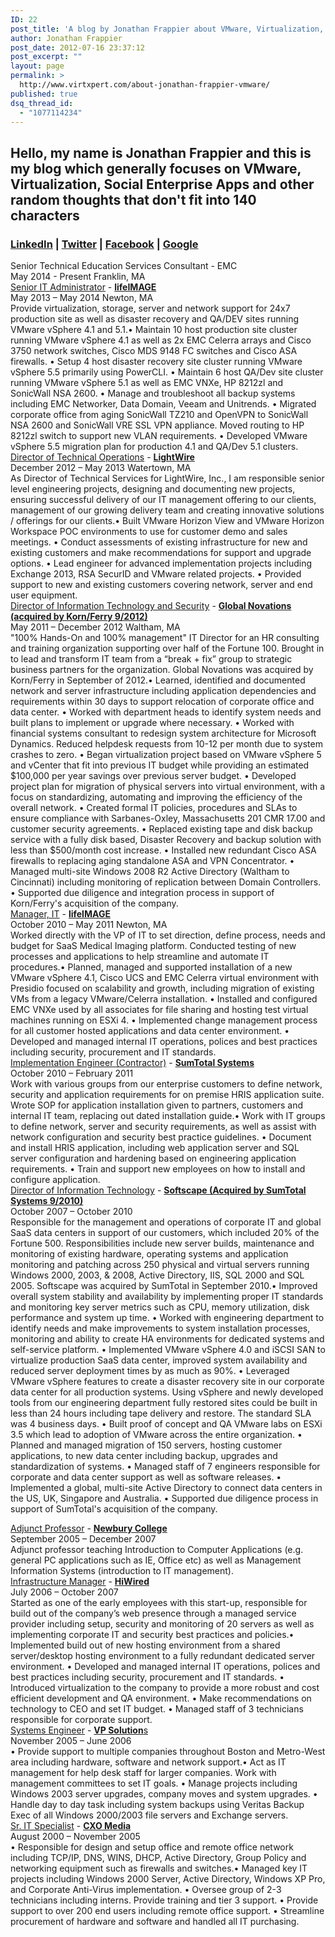 ```yaml
---
ID: 22
post_title: 'A blog by Jonathan Frappier about VMware, Virtualization, Social Enterprise Apps and random thoughts that don&#8217;t fit into 140 characters'
author: Jonathan Frappier
post_date: 2012-07-16 23:37:12
post_excerpt: ""
layout: page
permalink: >
  http://www.virtxpert.com/about-jonathan-frappier-vmware/
published: true
dsq_thread_id:
  - "1077114234"
---
```

<h2>Hello, my name is Jonathan Frappier and this is my blog which generally focuses on VMware, Virtualization, Social Enterprise Apps and other random thoughts that don't fit into 140 characters</h2>
<h3><a href="http://www.linkedin.com/in/jonathanfrappier" target="_blank">LinkedIn</a> | <a href="https://twitter.com/jfrappier" target="_blank">Twitter</a> | <a href="https://www.facebook.com/virtxpert" target="_blank">Facebook</a> | <a href="https://plus.google.com/u/0/104651553245316832487?rel=author">Google</a></h3>
<div id="profile-specialties">
<div></div>
<div>Senior Technical Education Services Consultant - EMC</div>
<div>May 2014 - Present Franklin, MA</div>
<div></div>
<div></div>
<div id="experience-399472181-view"><a title="Find others with this title" href="http://www.linkedin.com/search?search=&amp;title=Senior+IT+Administrator&amp;sortCriteria=R&amp;keepFacets=true&amp;currentTitle=CP&amp;trk=prof-exp-title" name="title">Senior IT Administrator</a> - <strong><a href="http://www.linkedin.com/company/346363?trk=prof-exp-company-name">lifeIMAGE</a></strong></div>
<div><time datetime="2013-05-01">May 2013</time><time> – May 2014 </time>Newton, MA</div>
<div>Provide virtualization, storage, server and network support for 24x7 production site as well as disaster recovery and QA/DEV sites running VMware vSphere 4.1 and 5.1.• Maintain 10 host production site cluster running VMware vSphere 4.1 as well as 2x EMC Celerra arrays and Cisco 3750 network switches, Cisco MDS 9148 FC switches and Cisco ASA firewalls. • Setup 4 host disaster recovery site cluster running VMware vSphere 5.5 primarily using PowerCLI. • Maintain 6 host QA/Dev site cluster running VMware vSphere 5.1 as well as EMC VNXe, HP 8212zl and SonicWall NSA 2600. • Manage and troubleshoot all backup systems including EMC Networker, Data Domain, Veeam and Unitrends. • Migrated corporate office from aging SonicWall TZ210 and OpenVPN to SonicWall NSA 2600 and SonicWall VRE SSL VPN appliance. Moved routing to HP 8212zl switch to support new VLAN requirements. • Developed VMware vSphere 5.5 migration plan for production 4.1 and QA/Dev 5.1 clusters.</div>
<div id="experience-354588968">
<div id="experience-354588968-view"><a title="Find others with this title" href="http://www.linkedin.com/search?search=&amp;title=Director+of+Technical+Operations&amp;sortCriteria=R&amp;keepFacets=true&amp;currentTitle=CP&amp;trk=prof-exp-title" name="title">Director of Technical Operations</a> - <a title="Find others who have worked at this company" href="http://www.linkedin.com/search?search=&amp;company=LightWire&amp;sortCriteria=R&amp;keepFacets=true&amp;trk=prof-exp-company-name" name="company"><strong>LightWire</strong></a></div>
<div><time datetime="2012-12-01">December 2012</time><time datetime="2013-05-01"> – May 2013</time><time> </time>Watertown, MA</div>
<div>As Director of Technical Services for LightWire, Inc., I am responsible senior level engineering projects, designing and documenting new projects, ensuring successful delivery of our IT management offering to our clients, management of our growing delivery team and creating innovative solutions / offerings for our clients.• Built VMware Horizon View and VMware Horizon Workspace POC environments to use for customer demo and sales meetings. • Conduct assessments of existing infrastructure for new and existing customers and make recommendations for support and upgrade options. • Lead engineer for advanced implementation projects including Exchange 2013, RSA SecurID and VMware related projects. • Provided support to new and existing customers covering network, server and end user equipment.</div>
</div>
<div id="experience-184133763">
<div id="experience-184133763-view"><a title="Find others with this title" href="http://www.linkedin.com/search?search=&amp;title=Director+of+Information+Technology+and+Security&amp;sortCriteria=R&amp;keepFacets=true&amp;currentTitle=CP&amp;trk=prof-exp-title" name="title">Director of Information Technology and Security</a> - <a title="Find others who have worked at this company" href="http://www.linkedin.com/search?search=&amp;company=Global+Novations+%28acquired+by+Korn%2FFerry+9%2F2012%29&amp;sortCriteria=R&amp;keepFacets=true&amp;trk=prof-exp-company-name" name="company"><strong>Global Novations (acquired by Korn/Ferry 9/2012)</strong></a></div>
<div><time datetime="2011-05-01">May 2011</time><time datetime="2012-12-01"> – December 2012</time><time> </time>Waltham, MA</div>
<div>"100% Hands-On and 100% management" IT Director for an HR consulting and training organization supporting over half of the Fortune 100. Brought in to lead and transform IT team from a “break + fix” group to strategic business partners for the organization. Global Novations was acquired by Korn/Ferry in September of 2012.• Learned, identified and documented network and server infrastructure including application dependencies and requirements within 30 days to support relocation of corporate office and data center. • Worked with department heads to identify system needs and built plans to implement or upgrade where necessary. • Worked with financial systems consultant to redesign system architecture for Microsoft Dynamics. Reduced helpdesk requests from 10-12 per month due to system crashes to zero. • Began virtualization project based on VMware vSphere 5 and vCenter that fit into previous IT budget while providing an estimated $100,000 per year savings over previous server budget. • Developed project plan for migration of physical servers into virtual environment, with a focus on standardizing, automating and improving the efficiency of the overall network. • Created formal IT policies, procedures and SLAs to ensure compliance with Sarbanes-Oxley, Massachusetts 201 CMR 17.00 and customer security agreements. • Replaced existing tape and disk backup service with a fully disk based, Disaster Recovery and backup solution with less than $500/month cost increase. • Installed new redundant Cisco ASA firewalls to replacing aging standalone ASA and VPN Concentrator. • Managed multi-site Windows 2008 R2 Active Directory (Waltham to Cincinnati) including monitoring of replication between Domain Controllers. • Supported due diligence and integration process in support of Korn/Ferry's acquisition of the company.</div>
</div>
<div id="experience-143339495">
<div id="experience-143339495-view"><a title="Find others with this title" href="http://www.linkedin.com/search?search=&amp;title=Manager%2C+IT&amp;sortCriteria=R&amp;keepFacets=true&amp;currentTitle=CP&amp;trk=prof-exp-title" name="title">Manager, IT</a> - <strong><a href="http://www.linkedin.com/company/346363?trk=prof-exp-company-name">lifeIMAGE</a></strong></div>
<div><time datetime="2010-10-01">October 2010</time><time datetime="2011-05-01"> – May 2011</time><time> </time>Newton, MA</div>
<div>Worked directly with the VP of IT to set direction, define process, needs and budget for SaaS Medical Imaging platform. Conducted testing of new processes and applications to help streamline and automate IT procedures.• Planned, managed and supported installation of a new VMware vSphere 4.1, Cisco UCS and EMC Celerra virtual environment with Presidio focused on scalability and growth, including migration of existing VMs from a legacy VMware/Celerra installation. • Installed and configured EMC VNXe used by all associates for file sharing and hosting test virtual machines running on ESXi 4. • Implemented change management process for all customer hosted applications and data center environment. • Developed and managed internal IT operations, polices and best practices including security, procurement and IT standards.</div>
</div>
<div id="experience-166728147">
<div id="experience-166728147-view"><a title="Find others with this title" href="http://www.linkedin.com/search?search=&amp;title=Implementation+Engineer+%28Contractor%29&amp;sortCriteria=R&amp;keepFacets=true&amp;currentTitle=CP&amp;trk=prof-exp-title" name="title">Implementation Engineer (Contractor)</a> - <strong><a href="http://www.linkedin.com/company/166193?trk=prof-exp-company-name">SumTotal Systems</a></strong></div>
<div><time datetime="2010-10-01">October 2010</time><time datetime="2011-02-01"> – February 2011</time><time> </time></div>
<div>Work with various groups from our enterprise customers to define network, security and application requirements for on premise HRIS application suite. Wrote SOP for application installation given to partners, customers and internal IT team, replacing out dated installation guide.• Work with IT groups to define network, server and security requirements, as well as assist with network configuration and security best practice guidelines. • Document and install HRIS application, including web application server and SQL server configuration and hardening based on engineering application requirements. • Train and support new employees on how to install and configure application.</div>
</div>
<div id="experience-108018636">
<div id="experience-108018636-view"><a title="Find others with this title" href="http://www.linkedin.com/search?search=&amp;title=Director+of+Information+Technology&amp;sortCriteria=R&amp;keepFacets=true&amp;currentTitle=CP&amp;trk=prof-exp-title" name="title">Director of Information Technology</a> - <strong><a href="http://www.linkedin.com/company/166193?trk=prof-exp-company-name">Softscape (Acquired by SumTotal Systems 9/2010)</a></strong></div>
<div><time datetime="2007-10-01">October 2007</time><time datetime="2010-10-01"> – October 2010</time><time> </time></div>
<div>Responsible for the management and operations of corporate IT and global SaaS data centers in support of our customers, which included 20% of the Fortune 500. Responsibilities include new server builds, maintenance and monitoring of existing hardware, operating systems and application monitoring and patching across 250 physical and virtual servers running Windows 2000, 2003, &amp; 2008, Active Directory, IIS, SQL 2000 and SQL 2005. Softscape was acquired by SumTotal in September 2010.• Improved overall system stability and availability by implementing proper IT standards and monitoring key server metrics such as CPU, memory utilization, disk performance and system up time. • Worked with engineering department to identify needs and make improvements to system installation processes, monitoring and ability to create HA environments for dedicated systems and self-service platform. • Implemented VMware vSphere 4.0 and iSCSI SAN to virtualize production SaaS data center, improved system availability and reduced server deployment times by as much as 90%. • Leveraged VMware vSphere features to create a disaster recovery site in our corporate data center for all production systems. Using vSphere and newly developed tools from our engineering department fully restored sites could be built in less than 24 hours including tape delivery and restore. The standard SLA was 4 business days. • Built proof of concept and QA VMware labs on ESXi 3.5 which lead to adoption of VMware across the entire organization. • Planned and managed migration of 150 servers, hosting customer applications, to new data center including backup, upgrades and standardization of systems. • Managed staff of 7 engineers responsible for corporate and data center support as well as software releases. • Implemented a global, multi-site Active Directory to connect data centers in the US, UK, Singapore and Australia. • Supported due diligence process in support of SumTotal's acquisition of the company.<dl><dd></dd></dl></div>
</div>
<div id="experience-18844892">
<div id="experience-18844892-view"><a title="Find others with this title" href="http://www.linkedin.com/search?search=&amp;title=Adjunct+Professor&amp;sortCriteria=R&amp;keepFacets=true&amp;currentTitle=CP&amp;trk=prof-exp-title" name="title">Adjunct Professor</a> - <strong><a href="http://www.linkedin.com/company/29326?trk=prof-exp-company-name">Newbury College</a></strong></div>
<div><time datetime="2005-09-01">September 2005</time><time datetime="2007-12-01"> – December 2007</time><time> </time></div>
<div>Adjunct professor teaching Introduction to Computer Applications (e.g. general PC applications such as IE, Office etc) as well as Management Information Systems (introduction to IT management).</div>
<div></div>
</div>
<div id="experience-18197206">
<div id="experience-18197206-view"><a title="Find others with this title" href="http://www.linkedin.com/search?search=&amp;title=Infrastructure+Manager&amp;sortCriteria=R&amp;keepFacets=true&amp;currentTitle=CP&amp;trk=prof-exp-title" name="title">Infrastructure Manager</a> - <strong><a href="http://www.linkedin.com/company/55253?trk=prof-exp-company-name">HiWired</a></strong></div>
<div><time datetime="2006-07-01">July 2006</time><time datetime="2007-10-01"> – October 2007</time><time> </time></div>
<div>Started as one of the early employees with this start-up, responsible for build out of the company’s web presence through a managed service provider including setup, security and monitoring of 20 servers as well as implementing corporate IT and security best practices and policies.• Implemented build out of new hosting environment from a shared server/desktop hosting environment to a fully redundant dedicated server environment. • Developed and managed internal IT operations, polices and best practices including security, procurement and IT standards. • Introduced virtualization to the company to provide a more robust and cost efficient development and QA environment. • Make recommendations on technology to CEO and set IT budget. • Managed staff of 3 technicians responsible for corporate support.</div>
<div></div>
<div></div>
</div>
<div id="experience-19304705">
<div id="experience-19304705-view"><a title="Find others with this title" href="http://www.linkedin.com/search?search=&amp;title=Systems+Engineer&amp;sortCriteria=R&amp;keepFacets=true&amp;currentTitle=CP&amp;trk=prof-exp-title" name="title">Systems Engineer</a> - <a title="Find others who have worked at this company" href="http://www.linkedin.com/search?search=&amp;company=VP+Solutions&amp;sortCriteria=R&amp;keepFacets=true&amp;trk=prof-exp-company-name" name="company"><strong>VP Solution</strong>s</a></div>
<div><time datetime="2005-11-01">November 2005</time><time datetime="2006-06-01"> – June 2006</time><time> </time></div>
<div>• Provide support to multiple companies throughout Boston and Metro-West area including hardware, software and network support.• Act as IT management for help desk staff for larger companies. Work with management committees to set IT goals. • Manage projects including Windows 2003 server upgrades, company moves and system upgrades. • Handle day to day task including system backups using Veritas Backup Exec of all Windows 2000/2003 file servers and Exchange servers.</div>
<div></div>
<div></div>
</div>
<div id="experience-18197481">
<div id="experience-18197481-view"><a title="Find others with this title" href="http://www.linkedin.com/search?search=&amp;title=Sr%2E+IT+Specialist&amp;sortCriteria=R&amp;keepFacets=true&amp;currentTitle=CP&amp;trk=prof-exp-title" name="title">Sr. IT Specialist</a> - <strong><a href="http://www.linkedin.com/company/9576?trk=prof-exp-company-name">CXO Media</a></strong></div>
<div><time datetime="2000-08-01">August 2000</time><time datetime="2005-11-01"> – November 2005</time><time> </time></div>
<div>• Responsible for design and setup office and remote office network including TCP/IP, DNS, WINS, DHCP, Active Directory, Group Policy and networking equipment such as firewalls and switches.• Managed key IT projects including Windows 2000 Server, Active Directory, Windows XP Pro, and Corporate Anti-Virus implementation. • Oversee group of 2-3 technicians including interns. Provide training and tier 3 support. • Provide support to over 200 end users including remote office support. • Streamline procurement of hardware and software and handled all IT purchasing.</div>
<div></div>
<div></div>
</div>
</div>